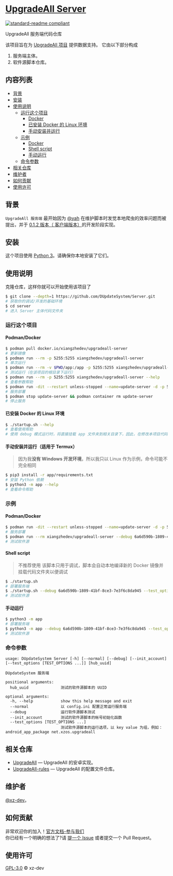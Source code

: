 # [UpgradeAll Server](https://github.com/DUpdateSystem/Server)

[![standard-readme compliant](https://img.shields.io/badge/readme%20style-standard-brightgreen.svg?style=flat-square)](https://github.com/RichardLitt/standard-readme)

UpgradeAll 服务端代码仓库

该项目旨在为 [UpgradeAll 项目](https://github.com/DUpdateSystem/UpgradeAll) 提供数据支持。
它由以下部分构成
1. 服务端主体。
2. 软件源脚本仓库。

## 内容列表

- [背景](#背景)
- [安装](#安装)
- [使用说明](#使用说明)
   - [运行这个项目](#运行这个项目)
      - [Docker](#docker)
      - [已安装 Docker 的 Linux 环境](#已安装-docker-的-linux-环境)
      - [手动安装并运行](#手动安装并运行适用于-termux)
   - [示例](#示例)
      - [Docker](#docker-1)
      - [Shell script](#shell-script)
      - [手动运行](#手动运行)
   - [命令参数](#命令参数)
- [相关仓库](#相关仓库)
- [维护者](#维护者)
- [如何贡献](#如何贡献)
- [使用许可](#使用许可)

## 背景

`UpgradeAll 服务端` 最开始因为 [@yah](https://github.com/wangxiaoerYah) 在维护脚本时发觉本地爬虫的效率问题而被提出，并于 [0.1.2 版本（
客户端版本）](https://github.com/DUpdateSystem/UpgradeAll/releases/tag/0.1.2-rc.2)的开发阶段实现。


## 安装

这个项目使用 [Python 3](https://www.python.org/)。请确保你本地安装了它们。


## 使用说明

克隆仓库，这样你就可以开始使用该项目了

```sh
$ git clone --depth=1 https://github.com/DUpdateSystem/Server.git
# 获取你的调试/开发的基础环境
$ cd server
# 进入 Server 主体代码文件夹
```

### 运行这个项目

#### Podman/Docker
```sh
$ podman pull docker.io/xiangzhedev/upgradeall-server
# 更新镜像
$ podman run --rm -p 5255:5255 xiangzhedev/upgradeall-server
# 单次运行
$ podman run --rm -v $PWD/app:/app -p 5255:5255 xiangzhedev/upgradeall-server
# 测试运行（在该项目的根目录下运行）
$ podman run --rm -p 5255:5255 xiangzhedev/upgradeall-server --help
# 查看参数帮助
$ podman run -dit --restart unless-stopped --name=update-server -d -p 5255:5255 xiangzhedev/upgradeall-server
# 服务部署
$ podman stop update-server && podman container rm update-server
# 停止服务
```

#### 已安装 Docker 的 Linux 环境
```sh
$ ./startup.sh --help
# 查看使用帮助
# 使用 debug 模式运行时，将直接挂载 app 文件夹到相关目录下，因此，在修改本项目代码时，请尽管测试你的代码。
```

#### 手动安装并运行（适用于 Termux）
> 因为我**没有 Windows 开发环境**，所以我只以 Linux 作为示例，命令可能不完全相同
```sh
$ pip3 install -r app/requirements.txt
# 安装 Python 依赖
$ python3 -m app --help
# 查看命令帮助
```

### 示例
#### Podman/Docker
```sh
$ podman run -dit --restart unless-stopped --name=update-server -d -p 5255:5255 xiangzhedev/upgradeall-server
# 服务部署
$ podman run --rm xiangzhedev/upgradeall-server --debug 6a6d590b-1809-41bf-8ce3-7e3f6c8da945 --test_options android_app_package com.nextcloud.client
# 测试软件源
```

#### Shell script
> 不推荐使用
该脚本只用于调试，脚本会自动本地编译新的 Docker 镜像并挂载代码文件夹以便调试
```sh
$ ./startup.sh
# 部署服务端
$ ./startup.sh --debug 6a6d590b-1809-41bf-8ce3-7e3f6c8da945 --test_options android_app_package com.nextcloud.client
# 测试软件源
```
#### 手动运行
```sh
$ python3 -m app
# 部署服务端
$ python3 -m app --debug 6a6d590b-1809-41bf-8ce3-7e3f6c8da945 --test_options android_app_package com.nextcloud.client
# 测试软件源
```
### 命令参数
```text
usage: DUpdateSystem Server [-h] [--normal] [--debug] [--init_account] [--test_options [TEST_OPTIONS ...]] [hub_uuid]

DUpdateSystem 服务端

positional arguments:
  hub_uuid              测试的软件源脚本的 UUID

optional arguments:
  -h, --help            show this help message and exit
  --normal              以 config.ini 配置正常运行服务端
  --debug               运行软件源脚本测试
  --init_account        测试的软件源脚本的帐号初始化函数
  --test_options [TEST_OPTIONS ...]
                        测试软件源脚本的运行选项，以 key value 为组，例如：android_app_package net.xzos.upgradeall
```

## 相关仓库

- [UpgradeAll](https://github.com/DUpdateSystem/UpgradeAll) — UpgradeAll 的安卓实现。
- [UpgradeAll-rules](https://github.com/DUpdateSystem/UpgradeAll-rules) — UpgradeAll 的配置文件仓库。

## 维护者

[@xz-dev](https://github.com/xz-dev)。

## 如何贡献

非常欢迎你的加入！[官方文档-参与我们](https://upgradeall.now.sh/joinus/)  
你已经有一个明确的想法了?请 [提一个 Issue](https://github.com/DUpdateSystem/Server/issues/new/choose) 或者提交一个 Pull Request。


## 使用许可

[GPL-3.0](LICENSE) © xz-dev
